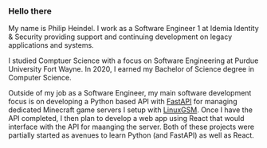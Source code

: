 ### Hello there 

My name is Philip Heindel. I work as a Software Engineer 1 at Idemia Identity & Security providing support and continuing development on legacy applications and systems. 

I studied Comptuer Science with a focus on Software Engineering at Purdue University Fort Wayne. In 2020, I earned my Bachelor of Science degree in Computer Science.

Outside of my job as a Software Engineer, my main software development focus is on developing a Python based API with [FastAPI](https://fastapi.tiangolo.com/) for managing dedicated Minecraft game servers I setup with [LinuxGSM](https://linuxgsm.com/). Once I have the API completed, I then plan to develop a web app using React that would interface with the API for maanging the server. Both of these projects were partially started as avenues to learn Python (and FastAPI) as well as React.

<!--![Top Langs](https://github-readme-stats.vercel.app/api/top-langs/?username=philipheindel&theme=buefy&layout=compact)-->
